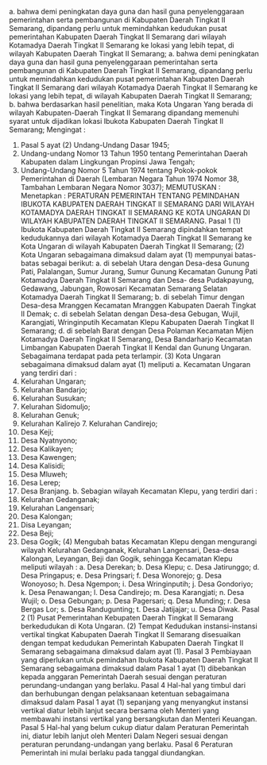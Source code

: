 a. bahwa demi peningkatan daya guna dan hasil guna penyelenggaraan pemerintahan serta pembangunan di Kabupaten Daerah Tingkat II Semarang, dipandang perlu untuk memindahkan kedudukan pusat pemerintahan Kabupaten Daerah Tingkat II Semarang dari wilayah Kotamadya Daerah Tingkat II Semarang ke lokasi yang lebih tepat, di wilayah Kabupaten Daerah Tingkat II Semarang;
a. bahwa demi peningkatan daya guna dan hasil guna penyelenggaraan pemerintahan serta pembangunan di Kabupaten Daerah Tingkat II Semarang, dipandang perlu untuk memindahkan kedudukan pusat pemerintahan Kabupaten Daerah Tingkat II Semarang dari wilayah Kotamadya Daerah Tingkat II Semarang ke lokasi yang lebih tepat, di wilayah Kabupaten Daerah Tingkat II Semarang;
b. bahwa berdasarkan hasil penelitian, maka Kota Ungaran Yang berada di wilayah Kabupaten-Daerah Tingkat II Semarang dipandang memenuhi syarat untuk dijadikan lokasi Ibukota Kabupaten Daerah Tingkat II Semarang;
Mengingat :

1. Pasal 5 ayat (2) Undang-Undang Dasar 1945;
2. Undang-undang Nomor 13 Tahun 1950 tentang Pemerintahan Daerah Kabupaten dalam Lingkungan Propinsi Jawa Tengah;
3. Undang-Undang Nomor 5 Tahun 1974 tentang Pokok-pokok Pemerintahan di Daerah (Lembaran Negara Tahun 1974 Nomor 38, Tambahan Lembaran Negara Nomor 3037);
MEMUTUSKAN :
 Menetapkan : PERATURAN PEMERINTAH TENTANG PEMINDAHAN IBUKOTA KABUPATEN DAERAH TINGKAT II SEMARANG DARI WILAYAH KOTAMADYA DAERAH TINGKAT II SEMARANG KE KOTA UNGARAN DI WILAYAH KABUPATEN DAERAH TINGKAT II SEMARANG. Pasal 1 (1) Ibukota Kabupaten Daerah Tingkat II Semarang dipindahkan tempat kedudukannya dari wilayah Kotamadya Daerah Tingkat II Semarang ke Kota Ungaran di wilayah Kabupaten Daerah Tingkat II Semarang;
(2) Kota Ungaran sebagaimana dimaksud dalam ayat (1) mempunyai batas-batas sebagai berikut:
a. di sebelah Utara dengan Desa-desa Gunung Pati, Palalangan, Sumur Jurang, Sumur Gunung Kecamatan Gunung Pati Kotamadya Daerah Tingkat II Semarang dan Desa- desa Pudakpayung, Gedawang, Jabungan, Rowosari Kecamatan Semarang Selatan Kotamadya Daerah Tingkat II Semarang;
b. di sebelah Timur dengan Desa-desa Mranggen Kecamatan Mranggen Kabupaten Daerah Tingkat II Demak;
c. di sebelah Selatan dengan Desa-desa Gebugan, Wujil, Karangjati, Wringinputih Kecamatan Klepu Kabupaten Daerah Tingkat II Semarang;
d. di sebelah Barat dengan Desa Polaman Kecamatan Mijen Kotamadya Daerah Tingkat II Semarang, Desa Bandarharjo Kecamatan Limbangan Kabupaten Daerah Tingkat II Kendal dan Gunung Ungaran. Sebagaimana terdapat pada peta terlampir. (3) Kota Ungaran sebagaimana dimaksud dalam ayat (1) meliputi a. Kecamatan Ungaran yang terdiri dari :
1. Kelurahan Ungaran;
2. Kelurahan Bandarjo;
3. Kelurahan Susukan;
4. Kelurahan Sidomuljo;
5. Kelurahan Genuk;
6. Kelurahan Kalirejo 7. Kelurahan Candirejo;
8. Desa Keji;
9. Desa Nyatnyono;
10. Desa Kalikayen;
11. Desa Kawengen;
12. Desa Kalisidi;
13. Desa Mluweh;
14. Desa Lerep;
15. Desa Branjang. b. Sebagian wilayah Kecamatan Klepu, yang terdiri dari :
1. Kelurahan Gedanganak;
2. Kelurahan Langensari;
3. Desa Kalongan;
4. Disa Leyangan;
5. Desa Beji;
6. Desa Gogik;
(4) Mengubah batas Kecamatan Klepu dengan mengurangi wilayah Kelurahan Gedanganak, Kelurahan Langensari, Desa-desa Kalongan, Leyangan, Beji dan Gogik, sehingga Kecamatan Klepu meliputi wilayah :
a. Desa Derekan;
b. Desa Klepu;
c. Desa Jatirunggo;
d. Desa Pringapus;
e. Desa Pringsari;
f. Desa Wonorejo;
g. Desa Wonoyoso;
h. Desa Ngempon;
i. Desa Wringinputih;
j. Desa Gondoriyo;
k. Desa Penawangan;
l. Desa Candirejo;
m. Desa Karangjati;
n. Desa Wujil;
o. Desa Gebungan;
p. Desa Pagersari;
q. Desa Munding;
r. Desa Bergas Lor;
s. Desa Randugunting;
t. Desa Jatijajar;
u. Desa Diwak. Pasal 2 (1) Pusat Pemerintahan Kebupaten Daerah Tingkat II Semarang berkedudukan di Kota Ungaran. (2) Tempat Kedudukan instansi-instansi vertikal tingkat Kabupaten Daerah Tingkat II Semarang disesuaikan dengan tempat kedudukan Pemerintah Kabupaten Daerah Tingkat II Semarang sebagaimana dimaksud dalam ayat (1). Pasal 3 Pembiayaan yang diperlukan untuk pemindahan Ibukota Kabupaten Daerah Tingkat II Semarang sebagaimana dimaksud dalam Pasal 1 ayat (1) dibebankan kepada anggaran Pemerintah Daerah sesuai dengan peraturan perundang-undangan yang berlaku. Pasal 4 Hal-hal yang timbul dari dan berhubungan dengan pelaksanaan ketentuan sebagaimana dimaksud dalam Pasal 1 ayat (1) sepanjang yang menyangkut instansi vertikal diatur lebih lanjut secara bersama oleh Menteri yang membawahi instansi vertikal yang bersangkutan dan Menteri Keuangan. Pasal 5 Hal-hal yang belum cukup diatur dalam Peraturan Pemerintah ini, diatur lebih lanjut oleh Menteri Dalam Negeri sesuai dengan peraturan perundang-undangan yang berlaku. Pasal 6 Peraturan Pemerintah ini mulai berlaku pada tanggal diundangkan.
